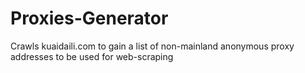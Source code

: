 # Proxies-Generator
Crawls kuaidaili.com to gain a list of non-mainland anonymous proxy addresses to be used for web-scraping
